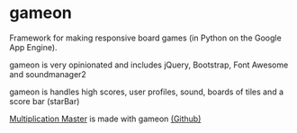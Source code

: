 gameon
======

Framework for making responsive board games (in Python on the Google App Engine).

gameon is very opinionated and includes jQuery, Bootstrap, Font Awesome and soundmanager2

gameon is handles high scores, user profiles, sound, boards of tiles and a score bar (starBar)

[Multiplication Master](http://www.multiplicationmaster.com) is made with gameon [(Github)](https://github.com/lee101/multiplicationmaster) 
